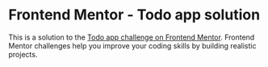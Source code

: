 # Frontend Mentor - Todo app solution

This is a solution to the [Todo app challenge on Frontend Mentor](https://www.frontendmentor.io/challenges/todo-app-Su1_KokOW/hub). Frontend Mentor challenges help you improve your coding skills by building realistic projects. 
